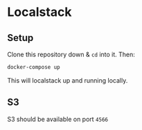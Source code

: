 # Localstack

## Setup

Clone this repository down & `cd` into it. Then:

```bash
docker-compose up
```
This will localstack up and running locally.

## S3

S3 should be available on port `4566`

